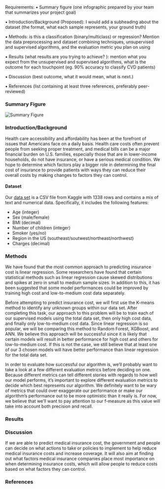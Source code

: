 Requirements:
▪ Summary figure (one infographic prepared by your team that summarizes your project goal)

▪ Introduction/Background (Proposed): I would add a subheading about the dataset (the format, what each sample represents, your ground truth)

▪ Methods: is this a classification (binary/multiclass) or regression? Mention the data preprocessing and dataset combining techniques, unsupervised and supervised algorithms, and the evaluation metric you plan on using 

▪ Results (what results are you trying to achieve? ): mention what you expect from the unsupervised and supervised algorithms, what is the outcome for each touchpoint (eg. 90% accuracy to classify CVD patients)

▪ Discussion (best outcome, what it would mean, what is next.)

▪ References (list containing at least three references, preferably peer-reviewed)

### Summary Figure
![Summary Figure](https://user-images.githubusercontent.com/41976165/94748881-63b4ea80-0350-11eb-8ac1-789a9b24df41.png)

### Introduction/Background

Health care accessibility and affordability has been at the forefront of issues that
Americans face on a daily basis. Health care costs often prevent people from seeking
proper treatment, and medical bills can be a major financial burden on U.S. families,
especially those that are in lower-income households, do not have insurance, or have a
serious medical condition. We hope to determine which factors play a bigger role in
determining the final cost of insurance to provide patients with ways they can reduce
their overall costs by making changes to factors they can control.
#### Dataset
Our [data set](https://www.kaggle.com/mirichoi0218/insurance) is a CSV file from Kaggle with 1338 rows and contains a mix of text and numerical data. Specifically, it includes the following features:
- Age (integer)
- Sex (male/female)
- BMI (decimal)
- Number of children (integer)
- Smoker (yes/no)
- Region in the US (southeast/soutwest/northeast/northwest)
- Charges (decimal)


### Methods

We have found that the most common approach to predicting insurance cost is linear
regression. Some researchers have found that certain statistical methods such as linear
regression cause skewed distributions and spikes at zero in small to medium sample
sizes. In addition to this, it has been suggested that some model performances could be
improved by training high cost and low-to-medium cost data separately.

Before attempting to predict insurance cost, we will first use the K-means method to
identify any unknown groups within our data set. After completing this task, our
approach to this problem will be to train each of our supervised models using the total
data set, then only high cost data, and finally only low-to-medium cost data. Since linear
regression is so popular, we will be comparing this method to Random Forest, XGBoost, and ANN. 
We believe this approach will be successful since it is likely that certain
models will result in better performance for high cost and others for low-to-medium cost.
If this is not the case, we still believe that at least one of our 3 chosen models will have
better performance than linear regression for the total data set.

In order to evaluate how successful our algorithm is, we’ll probably want to take a look at
a few different evaluation metrics before deciding on one. Because different metrics can
tell different stories with regards to how well our model performs, it’s important to explore
different evaluation metrics to decide which best represents our algorithm. We definitely
want to be wary of metrics that could over exaggerate our performance or make our
algorithm’s performance out to be more optimistic than it really is. For now, we believe
that we’ll want to pay attention to our f-measure as this value will take into account both
precision and recall.

### Results

### Discussion

If we are able to predict medical insurance cost, the government and people can decide
on what actions to take or policies to implement to help reduce medical insurance costs
and increase coverage. It will also aim at finding out what factors medical insurance
companies place most importance on when determining insurance costs, which will allow
people to reduce costs based on what factors they can control.

### References


